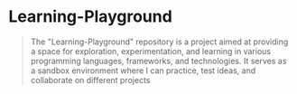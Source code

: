 # Learning-Playground

> The "Learning-Playground" repository is a project aimed at providing a space for exploration, experimentation, and learning in various programming languages, frameworks, and technologies. It serves as a sandbox environment where I can practice, test ideas, and collaborate on different projects
